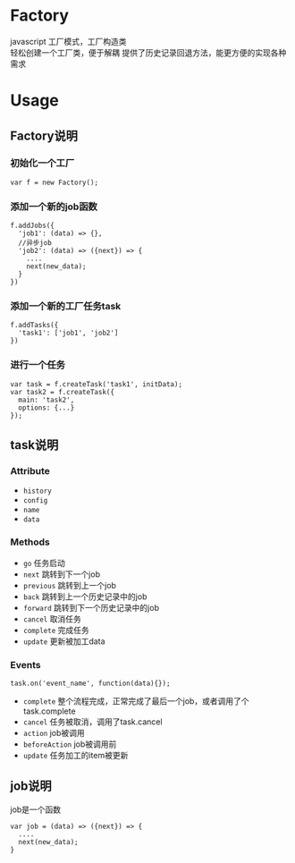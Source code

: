 # Factory
javascript 工厂模式，工厂构造类  
轻松创建一个工厂类，便于解耦
提供了历史记录回退方法，能更方便的实现各种需求

# Usage
## Factory说明
### 初始化一个工厂
```
var f = new Factory();
```
### 添加一个新的job函数
```
f.addJobs({
  'job1': (data) => {},
  //异步job
  'job2': (data) => ({next}) => {
    ....
    next(new_data);
  }
})
```
### 添加一个新的工厂任务task
```
f.addTasks({
  'task1': ['job1', 'job2']
})
```
### 进行一个任务
```
var task = f.createTask('task1', initData);
var task2 = f.createTask({
  main: 'task2',
  options: {...}
});
```

## task说明
### Attribute
- `history`
- `config`
- `name`
- `data`

### Methods
- `go` 任务启动
- `next` 跳转到下一个job
- `previous` 跳转到上一个job
- `back` 跳转到上一个历史记录中的job
- `forward` 跳转到下一个历史记录中的job
- `cancel` 取消任务
- `complete` 完成任务
- `update` 更新被加工data

### Events
```
task.on('event_name', function(data){});
```
- `complete` 整个流程完成，正常完成了最后一个job，或者调用了个task.complete
- `cancel` 任务被取消，调用了task.cancel
- `action` job被调用
- `beforeAction` job被调用前
- `update` 任务加工的item被更新

## job说明
job是一个函数
```
var job = (data) => ({next}) => {
  ....
  next(new_data);
}
```
